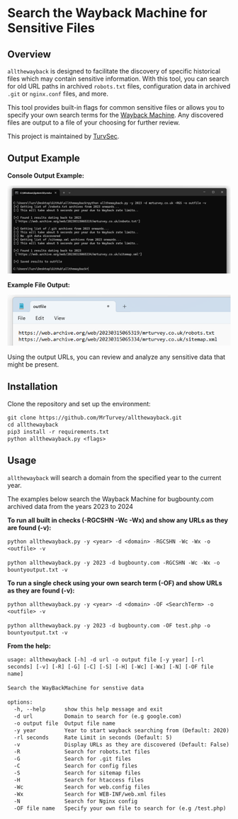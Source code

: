 # Search the Wayback Machine for Sensitive Files

## Overview

`allthewayback` is designed to facilitate the discovery of specific historical files which may contain sensitive information. With this tool, you can search for old URL paths in archived `robots.txt` files, configuration data in archived `.git` or `nginx.conf` files, and more.

This tool provides built-in flags for common sensitive files or allows you to specify your own search terms for the [Wayback Machine](https://web.archive.org/). Any discovered files are output to a file of your choosing for further review.

This project is maintained by [TurvSec](https://twitter.com/TurvSec).

## Output Example

**Console Output Example:**

![allthewayback Output](/examples/ss1.png)

**Example File Output:**

![File Output](/examples/ss2.png)

Using the output URLs, you can review and analyze any sensitive data that might be present.

## Installation

Clone the repository and set up the environment:
```
git clone https://github.com/MrTurvey/allthewayback.git
cd allthewayback
pip3 install -r requirements.txt
python allthewayback.py <flags>
```

## Usage
`allthewayback` will search a domain from the specified year to the current year.

The examples below search the Wayback Machine for bugbounty.com archived data from the years 2023 to 2024

**To run all built in checks (-RGCSHN -Wc -Wx) and show any URLs as they are found (-v):**
```
python allthewayback.py -y <year> -d <domain> -RGCSHN -Wc -Wx -o <outfile> -v

python allthewayback.py -y 2023 -d bugbounty.com -RGCSHN -Wc -Wx -o bountyoutput.txt -v
```

**To run a single check using your own search term (-OF) and show URLs as they are found (-v):**
```
python allthewayback.py -y <year> -d <domain> -OF <SearchTerm> -o <outfile> -v

python allthewayback.py -y 2023 -d bugbounty.com -OF test.php -o bountyoutput.txt -v
```

**From the help:**

```
usage: allthewayback [-h] -d url -o output file [-y year] [-rl seconds] [-v] [-R] [-G] [-C] [-S] [-H] [-Wc] [-Wx] [-N] [-OF file name]

Search the WayBackMachine for senstive data

options:
  -h, --help      show this help message and exit
  -d url          Domain to search for (e.g google.com)
  -o output file  Output file name
  -y year         Year to start wayback searching from (Default: 2020)
  -rl seconds     Rate Limit in seconds (Default: 5)
  -v              Display URLs as they are discovered (Default: False)
  -R              Search for robots.txt files
  -G              Search for .git files
  -C              Search for config files
  -S              Search for sitemap files
  -H              Search for htaccess files
  -Wc             Search for web.config files
  -Wx             Search for WEB-INF/web.xml files
  -N              Search for Nginx config
  -OF file name   Specify your own file to search for (e.g /test.php)
```

